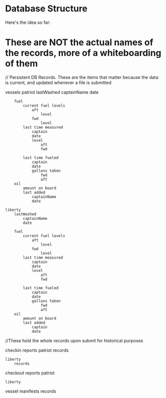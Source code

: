 # Database Structure
Here's the idea so far:

# These are NOT the actual names of the records, more of a whiteboarding of them

// Persistent DB Records.  These are the items that matter because the data is current, and updated whenever a file is submitted

vessels
	patriot
		lastWashed
			captainName
			date

		fuel
			current fuel levels
				aft
					level
				fwd	
					level
			last time measured
				captain
				date
				level
					aft
					fwd

			last time fueled
				captain
				date
				gallons taken
					fwd
					aft 
		oil
			amount on board
			last added
				captainName
				date

	liberty
		lastWashed
			captainName
			date

		fuel
			current fuel levels
				aft
					level
				fwd	
					level
			last time measured
				captain
				date
				level
					aft
					fwd

			last time fueled
				captain
				date
				gallons taken
					fwd
					aft 
		oil
			amount on board
			last added
				captain
				date


//These hold the whole records upon submit for historical purposes

checkin reports
	patriot
		records

	liberty
		records

checkout reports
	patriot


	liberty

vessel manifests
	records
